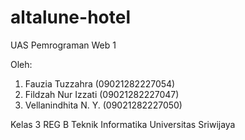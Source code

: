 # altalune-hotel
UAS Pemrograman Web 1

Oleh:
1. Fauzia Tuzzahra (09021282227054)
2. Fildzah Nur Izzati (09021282227047)
3. Vellanindhita N. Y. (09021282227050)

Kelas 3 REG B
Teknik Informatika Universitas Sriwijaya
